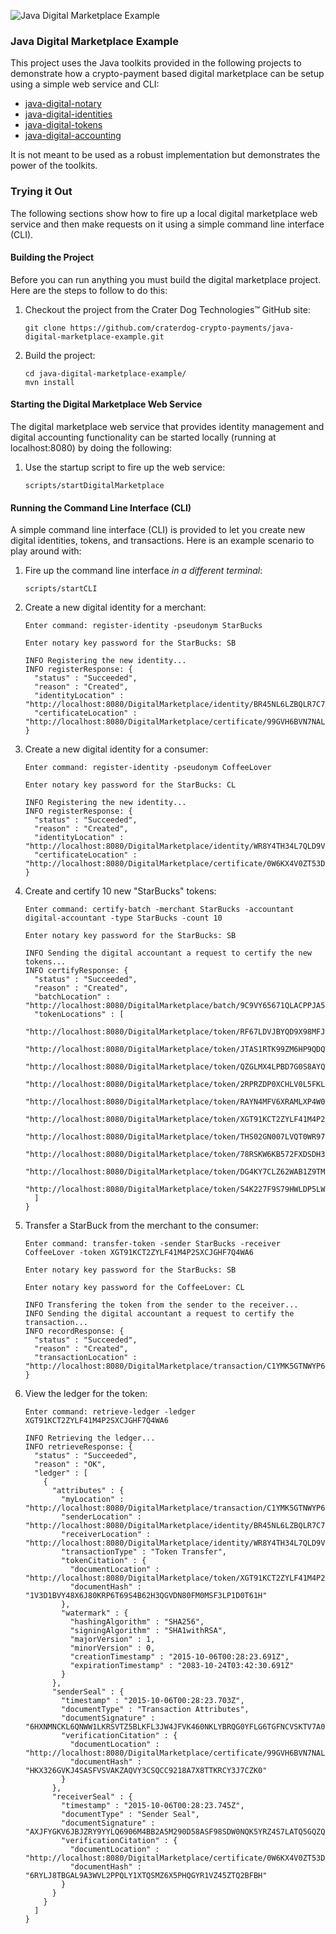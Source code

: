 ![Java Digital Marketplace Example](https://github.com/craterdog-crypto-payments/java-digital-marketplace-example/blob/master/docs/images/marketplace.png)

### Java Digital Marketplace Example
This project uses the Java toolkits provided in the following projects to demonstrate how a
crypto-payment based digital marketplace can be setup using a simple web service and CLI:
 * [java-digital-notary](https://github.com/craterdog-crypto-payments/java-digital-notary/wiki)
 * [java-digital-identities](https://github.com/craterdog-crypto-payments/java-digital-identities/wiki)
 * [java-digital-tokens](https://github.com/craterdog-crypto-payments/java-digital-tokens/wiki)
 * [java-digital-accounting](https://github.com/craterdog-crypto-payments/java-digital-accounting/wiki)

It is not meant to be used as a robust implementation but demonstrates the power of the toolkits.

### Trying it Out
The following sections show how to fire up a local digital marketplace web service and then
make requests on it using a simple command line interface (CLI).

#### Building the Project
Before you can run anything you must build the digital marketplace project. Here are the steps to
follow to do this:
 1. Checkout the project from the Crater Dog Technologies™ GitHub site:

        git clone https://github.com/craterdog-crypto-payments/java-digital-marketplace-example.git

 1. Build the project:

        cd java-digital-marketplace-example/
        mvn install

#### Starting the Digital Marketplace Web Service
The digital marketplace web service that provides identity management and digital accounting
functionality can be started locally (running at localhost:8080) by doing the following:
 1. Use the startup script to fire up the web service:

        scripts/startDigitalMarketplace

#### Running the Command Line Interface (CLI)
A simple command line interface (CLI) is provided to let you create new digital identities,
tokens, and transactions.  Here is an example scenario to play around with:
 1. Fire up the command line interface _in a different terminal_:

        scripts/startCLI

 1. Create a new digital identity for a merchant:

        Enter command: register-identity -pseudonym StarBucks
        
        Enter notary key password for the StarBucks: SB
        
        INFO Registering the new identity...
        INFO registerResponse: {
          "status" : "Succeeded",
          "reason" : "Created",
          "identityLocation" : "http://localhost:8080/DigitalMarketplace/identity/BR45NL6LZBQLR7C757FJ70WY4A9NMF9H",
          "certificateLocation" : "http://localhost:8080/DigitalMarketplace/certificate/99GVH6BVN7NALC6TD43MZDFHLHC72TK7"
        }

 1. Create a new digital identity for a consumer:

        Enter command: register-identity -pseudonym CoffeeLover
        
        Enter notary key password for the StarBucks: CL
        
        INFO Registering the new identity...
        INFO registerResponse: {
          "status" : "Succeeded",
          "reason" : "Created",
          "identityLocation" : "http://localhost:8080/DigitalMarketplace/identity/WR8Y4TH34L7QLD9V8K241R64LBWFP1VR",
          "certificateLocation" : "http://localhost:8080/DigitalMarketplace/certificate/0W6KX4V0ZT53D9KAGQ9XBKJ0S6MY5D7D"
        }

 1. Create and certify 10 new "StarBucks" tokens:

        Enter command: certify-batch -merchant StarBucks -accountant digital-accountant -type StarBucks -count 10
        
        Enter notary key password for the StarBucks: SB
        
        INFO Sending the digital accountant a request to certify the new tokens...
        INFO certifyResponse: {
          "status" : "Succeeded",
          "reason" : "Created",
          "batchLocation" : "http://localhost:8080/DigitalMarketplace/batch/9C9VY65671QLACPPJA55SJMRL2Z2M9KB",
          "tokenLocations" : [
            "http://localhost:8080/DigitalMarketplace/token/RF67LDVJBYQD9X98MFJ6DTQRF82TF2JA",
            "http://localhost:8080/DigitalMarketplace/token/JTAS1RTK99ZM6HP9QDQW3MGRFMDSCJ2T",
            "http://localhost:8080/DigitalMarketplace/token/QZGLMX4LPBD7G0S8AYQD1TSL7YPM7152",
            "http://localhost:8080/DigitalMarketplace/token/2RPRZDP0XCHLV0L5FKLD3YLABKKLAZTY",
            "http://localhost:8080/DigitalMarketplace/token/RAYN4MFV6XRAMLXP4W0KM59TCLB1QY7X",
            "http://localhost:8080/DigitalMarketplace/token/XGT91KCT2ZYLF41M4P2SXCJGHF7Q4WA6",
            "http://localhost:8080/DigitalMarketplace/token/THS02GN007LVQT0WR97QR5CADWQZK9JM",
            "http://localhost:8080/DigitalMarketplace/token/78RSKW6KB572FXDSDH3228SJWTCNY812",
            "http://localhost:8080/DigitalMarketplace/token/DG4KY7CLZ62WAB1Z9TM2P238PHYDVHXH",
            "http://localhost:8080/DigitalMarketplace/token/S4K227F9S79HWLDP5LWDF372S5NWNVDL"
          ]
        }

 1. Transfer a StarBuck from the merchant to the consumer:

        Enter command: transfer-token -sender StarBucks -receiver CoffeeLover -token XGT91KCT2ZYLF41M4P2SXCJGHF7Q4WA6
        
        Enter notary key password for the StarBucks: SB
        
        Enter notary key password for the CoffeeLover: CL
        
        INFO Transfering the token from the sender to the receiver...
        INFO Sending the digital accountant a request to certify the transaction...
        INFO recordResponse: {
          "status" : "Succeeded",
          "reason" : "Created",
          "transactionLocation" : "http://localhost:8080/DigitalMarketplace/transaction/C1YMK5GTNWYP6RBM6LD82KTSG609CVGN"
        }

 1. View the ledger for the token:

        Enter command: retrieve-ledger -ledger XGT91KCT2ZYLF41M4P2SXCJGHF7Q4WA6
        
        INFO Retrieving the ledger...
        INFO retrieveResponse: {
          "status" : "Succeeded",
          "reason" : "OK",
          "ledger" : [
            {
              "attributes" : {
                "myLocation" : "http://localhost:8080/DigitalMarketplace/transaction/C1YMK5GTNWYP6RBM6LD82KTSG609CVGN",
                "senderLocation" : "http://localhost:8080/DigitalMarketplace/identity/BR45NL6LZBQLR7C757FJ70WY4A9NMF9H",
                "receiverLocation" : "http://localhost:8080/DigitalMarketplace/identity/WR8Y4TH34L7QLD9V8K241R64LBWFP1VR",
                "transactionType" : "Token Transfer",
                "tokenCitation" : {
                  "documentLocation" : "http://localhost:8080/DigitalMarketplace/token/XGT91KCT2ZYLF41M4P2SXCJGHF7Q4WA6",
                  "documentHash" : "1V3D1BVY48X6J80KRP6T69S4B62H3QGVDN80FM0MSF3LP1D0T61H"
                },
                "watermark" : {
                  "hashingAlgorithm" : "SHA256",
                  "signingAlgorithm" : "SHA1withRSA",
                  "majorVersion" : 1,
                  "minorVersion" : 0,
                  "creationTimestamp" : "2015-10-06T00:28:23.691Z",
                  "expirationTimestamp" : "2083-10-24T03:42:30.691Z"
                }
              },
              "senderSeal" : {
                "timestamp" : "2015-10-06T00:28:23.703Z",
                "documentType" : "Transaction Attributes",
                "documentSignature" : "6HXNMNCKL6QNWW1LKRSVTZ5BLKFL3JW4JFVK460NKLYBRQG0YFLG6TGFNCVSKTV7A052KC12ZCDC2515P8XHH3SMWFQB1G0NJMJ3BR2JJC454P8N5TWAP1PTDC5N4XCNC5CH2S998KGCJMFWHQNCY446AMDRKSV6GLV4GCGXYN1ZRS30KTPAVH2X7K9TRQ7QV9WS055T9J1QFNH78SNCDRL4H2P8T98TJ697YCMGLGBY7YKBFQ2GP3WV3943KT310C208C787CFXQ9F8LBDBYDJTNJPHZB76ND82FYYPWZ8JT9S917BWSVJJKS2H65KPAZ0J4XGTT1XB49ZMYLY6JSA83ZLZBRKMPQ9TKJC9BFK2DSV6Y03CZ9K8X74AFQY0728HR6732KFVXLBCS97TVGDR98",
                "verificationCitation" : {
                  "documentLocation" : "http://localhost:8080/DigitalMarketplace/certificate/99GVH6BVN7NALC6TD43MZDFHLHC72TK7",
                  "documentHash" : "HKX326GVKJ4SASFVSVAKZAQVY3CSQCC9218A7X8TTKRCY3J7CZK0"
                }
              },
              "receiverSeal" : {
                "timestamp" : "2015-10-06T00:28:23.745Z",
                "documentType" : "Sender Seal",
                "documentSignature" : "AXJFYGKV6JBJZRY9YYLQ6906M4BB2A5M290D58ASF98SDW0NQK5YRZ4S7LATQ5GQZQ7XNCTJVGW29XSJBXLKTQ0Y3KDR96GHBLHC2YF1MJ1SPRW6YX32B4S3HGL023GPCLR2CQXB9C9R95TPARS5T93KLQQF98S4Q61HLDPPW3NJBGAFX2L2XQSCRNLDD0MMAK5NRHV00C96GJMJBQFW93W6ZDBJWB53YCCLHV4M1XHXFMS54YCT3DG5KVNKDF69Z1ZMYF7FDCP712AQ98FZVVYWAJBYK89CNCPBX1HV46S3PM613LB93VHL8MRRKXNDACSY1HGKSBAHSSAALHJS0R2P3YLW9BT4D39J5ZB0CY0FLN89T3QMVLHH139MV0QXZ5S4RWTHAVWP7G01RTR4PPGRXW",
                "verificationCitation" : {
                  "documentLocation" : "http://localhost:8080/DigitalMarketplace/certificate/0W6KX4V0ZT53D9KAGQ9XBKJ0S6MY5D7D",
                  "documentHash" : "6RYLJ8TBGAL9A3WVL2PPQLY1XTQSMZ6X5PHQGYR1VZ45ZTQ2BFBH"
                }
              }
            }
          ]
        }

